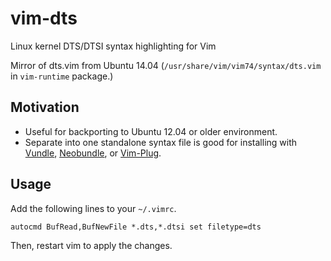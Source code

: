 vim-dts
=======

Linux kernel DTS/DTSI syntax highlighting for Vim

Mirror of dts.vim from Ubuntu 14.04
(`/usr/share/vim/vim74/syntax/dts.vim` in `vim-runtime` package.)


Motivation
----------

*   Useful for backporting to Ubuntu 12.04 or older environment.
*   Separate into one standalone syntax file is good for installing with
    [Vundle](https://github.com/gmarik/Vundle.vim),
    [Neobundle](https://github.com/Shougo/neobundle.vim),
    or [Vim-Plug](https://github.com/junegunn/vim-plug).


Usage
-----

Add the following lines to your `~/.vimrc`.

```vim
autocmd BufRead,BufNewFile *.dts,*.dtsi set filetype=dts
```

Then, restart vim to apply the changes.
